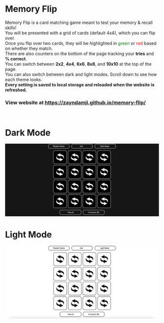 # Memory Flip
Memory Flip is a card matching game meant to test your memory & recall skills!  
You will be presented with a grid of cards (default 4x4), which you can flip over.  
Once you flip over two cards, they will be highlighted in <span style="color: green">green</span> or <span style="color: red">red</span> based on whether they match.  
There are also counters on the bottom of the page tracking your **tries** and **% correct**.  
You can switch between **2x2**, **4x4**, **6x6**, **8x8**, and **10x10** at the top of the page.  
You can also switch between dark and light modes. Scroll down to see how each theme looks.  
**Every setting is saved to local storage and reloaded when the website is refreshed.**

### View website at https://zayndamji.github.io/memory-flip/
<br>

# Dark Mode
<img src="README_resources/darkmode.png">
<br>

# Light Mode
<img src="README_resources/lightmode.png">